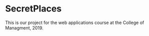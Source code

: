 # SecretPlaces
This is our project for the web applications course at the College of Managment, 2019.